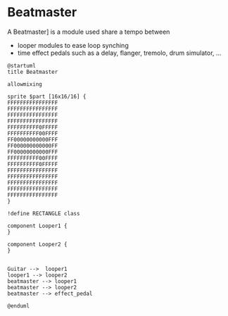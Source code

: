 Beatmaster
===

A Beatmaster] is a module used share a tempo between  
  * looper modules to ease loop synching
  * time effect pedals such as a delay, flanger, tremolo, drum simulator, ...


```plantuml
@startuml
title Beatmaster

allowmixing

sprite $part [16x16/16] {
FFFFFFFFFFFFFFFF
FFFFFFFFFFFFFFFF
FFFFFFFFFFFFFFFF
FFFFFFFFFFFFFFFF
FFFFFFFFFF0FFFFF
FFFFFFFFFF00FFFF
FF00000000000FFF
FF000000000000FF
FF00000000000FFF
FFFFFFFFFF00FFFF
FFFFFFFFFF0FFFFF
FFFFFFFFFFFFFFFF
FFFFFFFFFFFFFFFF
FFFFFFFFFFFFFFFF
FFFFFFFFFFFFFFFF
FFFFFFFFFFFFFFFF
}

!define RECTANGLE class

component Looper1 {
}

component Looper2 {
}


Guitar -->  looper1
looper1 --> looper2
beatmaster --> looper1
beatmaster --> looper2
beatmaster --> effect_pedal

@enduml
```

